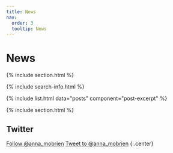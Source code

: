 ```yaml
---
title: News
nav:
  order: 3
  tooltip: News
---
```


# <i class="fas fa-feather-alt"></i>News

{% include section.html %}

{% include search-info.html %}

{% include list.html data="posts" component="post-excerpt" %}

{% include section.html %}

## Twitter

<!-- Twitter embeds from https://publish.twitter.com/ -->

<!-- <a class="twitter-timeline" data-width="400" data-height="400" href="https://twitter.com/GreeneScientist?ref_src=twsrc%5Etfw">Tweets by GreeneScientist</a> <script async src="https://platform.twitter.com/widgets.js" charset="utf-8"></script> -->
<!-- {:.center} -->

<a href="https://twitter.com/anna_mobrien?ref_src=twsrc%5Etfw" class="twitter-follow-button" data-size="large" data-show-count="false">Follow @anna_mobrien</a><script async src="https://platform.twitter.com/widgets.js" charset="utf-8"></script>
<a href="https://twitter.com/intent/tweet?screen_name=anna_mobrien&ref_src=twsrc%5Etfw" class="twitter-mention-button" data-size="large" data-show-count="false">Tweet to @anna_mobrien</a><script async src="https://platform.twitter.com/widgets.js" charset="utf-8"></script>
{:.center}

